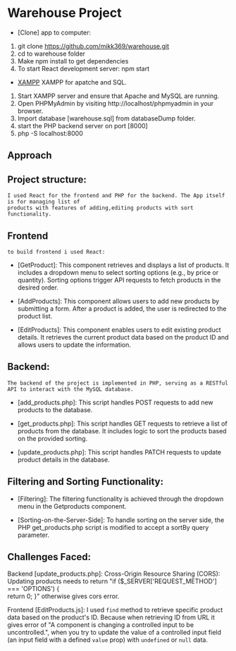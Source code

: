 # Warehouse Project

- [Clone] app to computer:

1. git clone https://github.com/mikk369/warehouse.git
2. cd to warehouse folder
3. Make npm install to get dependencies
4. To start React development server: npm start

- [XAMPP](https://www.apachefriends.org/index.html) XAMPP for apatche and SQL.

1. Start XAMPP server and ensure that Apache and MySQL are running.
2. Open PHPMyAdmin by visiting http://localhost/phpmyadmin in your browser.
3. Import database [warehouse.sql] from databaseDump folder.
4. start the PHP backend server on port [8000]
5. php -S localhost:8000

## Approach

## Project structure:

    I used React for the frontend and PHP for the backend. The App itself is for managing list of
    products with features of adding,editing products with sort functionality.

## Frontend

    to build frontend i used React:

- [GetProduct]: This component retrieves and displays a list of products. It includes a dropdown menu to
  select sorting options (e.g., by price or quantity). Sorting options trigger API requests to fetch
  products in the desired order.

- [AddProducts]: This component allows users to add new products by submitting a form. After a
  product is added, the user is redirected to the product list.

- [EditProducts]: This component enables users to edit existing product details. It retrieves the current
  product data based on the product ID and allows users to update the information.

## Backend:

    The backend of the project is implemented in PHP, serving as a RESTful API to interact with the MySQL database.

- [add_products.php]: This script handles POST requests to add new products to the database.

- [get_products.php]: This script handles GET requests to retrieve a list of products from the database.
  It includes logic to sort the products based on the provided sorting.

- [update_products.php]: This script handles PATCH requests to update product details in the database.

## Filtering and Sorting Functionality:

- [Filtering]:
  The filtering functionality is achieved through the dropdown menu in the Getproducts component.

- [Sorting-on-the-Server-Side]:
  To handle sorting on the server side, the PHP get_products.php script is modified to accept a sortBy query parameter.

## Challenges Faced:

Backend [update_products.php]:
Cross-Origin Resource Sharing (CORS): Updating products needs to return "if ($\_SERVER['REQUEST_METHOD'] === 'OPTIONS') {  
 return 0; }" otherwise gives cors error.

Frontend [EditProducts.js]:
I used `find` method to retrieve specific product data based on the product's ID. Because when
retrieving ID from URL it gives error of "A component is changing a controlled input to be uncontrolled.", when you try to
update the value of a controlled input field (an input field with a defined `value` prop) with `undefined` or `null` data.
